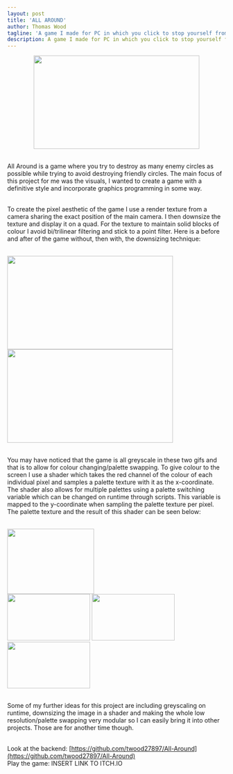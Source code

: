 ```yaml
---
layout: post
title: 'ALL AROUND'
author: Thomas Wood
tagline: 'A game I made for PC in which you click to stop yourself from losing lives while trying to hit enemies and miss friends'
description: A game I made for PC in which you click to stop yourself from losing lives while trying to hit enemies and miss friends
---
```


<p align="center">
  <img src="https://twood27897.github.io/assets/allaroundpalettechange.gif" width="382" height="215"><br/><br/>
  
  All Around is a game where you try to destroy as many enemy circles as possible while trying to avoid destroying friendly circles. The
  main focus of this project for me was the visuals, I wanted to create a game with a definitive style and incorporate graphics
  programming in some way.<br/><br/>
  
  To create the pixel aesthetic of the game I use a render texture from a camera sharing the exact position of the main camera. I then
  downsize the texture and display it on a quad. For the texture to maintain solid blocks of colour I avoid bi/trilinear filtering and
  stick to a point filter. Here is a before and after of the game without, then with, the downsizing technique:<br/><br/>
  
  <img src="https://twood27897.github.io/assets/allaroundnofilter.gif" width="382" height="215"><br/>
  <img src="https://twood27897.github.io/assets/allaroundfilter.gif" width="382" height="215"><br/><br/>
  
  You may have noticed that the game is all greyscale in these two gifs and that is to allow for colour changing/palette swapping. To
  give colour to the screen I use a shader which takes the red channel of the colour of each individual pixel and samples a palette
  texture with it as the x-coordinate. The shader also allows for multiple palettes using a palette switching variable which can be
  changed on runtime through scripts. This variable is mapped to the y-coordinate when sampling the palette texture per pixel. The
  palette texture and the result of this shader can be seen below:<br/><br/>
  
  <img src="https://twood27897.github.io/assets/palettes.png" width="200" height="150"><br/>
  <img src="https://twood27897.github.io/assets/allaroundredbluepalette.gif" width="191" height="107">
  <img src="https://twood27897.github.io/assets/allaroundgreenpinkpalette.gif" width="191" height="107">
  <img src="https://twood27897.github.io/assets/allaroundorangewhitepalette.gif" width="191" height="107"><br/><br/>
  
  Some of my further ideas for this project are including greyscaling on runtime, downsizing the image in a shader and making the whole low
  resolution/palette swapping very modular so I can easily bring it into other projects. Those are for another time though.<br/><br/>
  
  Look at the backend: [https://github.com/twood27897/All-Around](https://github.com/twood27897/All-Around)<br/>
  Play the game: INSERT LINK TO ITCH.IO<br/>
</p>
